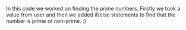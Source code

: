 In this code we worked on finding the prime numbers.
Firstly we took a value from user and then we added if/else statements to find that the number is prime or non-prime.
:)